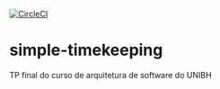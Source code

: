 [![CircleCI](https://circleci.com/gh/rodrigoreis/simple-timekeeping/tree/master.svg?style=svg)](https://circleci.com/gh/rodrigoreis/simple-timekeeping/tree/master)

# simple-timekeeping
TP final do curso de arquitetura de software do UNIBH
